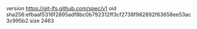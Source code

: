 version https://git-lfs.github.com/spec/v1
oid sha256:efbaaf5316f2895adf8bc0b792312ff3cf2738f982892f63658ee53ac3c995b2
size 2463
